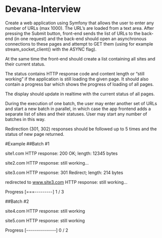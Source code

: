 # Devana-Interview

Create a web application using Symfony that allows the user to enter any number of URLs (max 1000). The URL’s are loaded from a text area. After pressing the Submit button, front-end sends the list of URLs to the back-end (in one request) and the back-end should open an asynchronous connections to these pages and attempt to GET them (using for example stream_socket_client() with the ASYNC flag).

At the same time the front-end should create a list containing all sites and their current status.

The status contains HTTP response code and content length or “still working” if the application is still loading the given page. It should also contain a progress bar which shows the progress of loading of all pages.

The display should update in realtime with the current status of all pages.

During the execution of one batch, the user may enter another set of URLs and start a new batch in parallel, in which case the app frontend adds a separate list of sites and their statuses. User may start any number of batches in this way.

Redirection (301, 302) responses should be followed up to 5 times and the status of new page returned.

#Example
##Batch #1

site1.com HTTP response: 200 OK; length: 12345 bytes

site2.com HTTP response: still working... 

site3.com HTTP response: 301 Redirect; length: 214 bytes

redirected to www.site3.com HTTP response: still working…

Progress
[===---------] 1 / 3
 
##Batch #2

site4.com HTTP response: still working

site5.com HTTP response: still working

Progress
[---------------]  0 / 2
